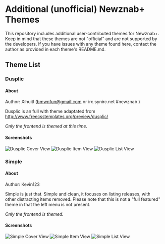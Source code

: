 # Additional (unofficial) Newznab+ Themes #
This repository includes additional user-contributed themes for Newznab+. Keep in mind that these themes are not "official" and are not supported by the developers.
If you have issues with any theme found here, contact the author as provided in each theme's README.md.

## Theme List ##

### Dusplic ###

#### About ####
Author: Xihuitl (bmwnfun@gmail.com or irc.synirc.net #newznab <xihuitl>)

Dusplic is an full with theme adaptated from http://www.freecsstemplates.org/preview/dusplic/

*Only the frontend is themed at this time.*


#### Screenshots ####
![Dusplic Cover View](https://raw.github.com/Xihuitl/Newznab_Themes/master/screenshots/dusplic-coverview-small.jpg)
![Dusplic Item View](https://raw.github.com/Xihuitl/Newznab_Themes/master/screenshots/dusplic-itemview-small.jpg)
![Dusplic List View](https://raw.github.com/Xihuitl/Newznab_Themes/master/screenshots/dusplic-listview-small.jpg)

### Simple ###

#### About ####
Author: Kevin123

Simple is just that. Simple and clean, it focuses on listing releases, with other distracting items removed. Please note that this is not a "full featured" theme in that the left menu is not present.

*Only the frontend is themed.*

#### Screenshots ####
![Simple Cover View](https://raw.github.com/Xihuitl/Newznab_Themes/master/screenshots/simple-coverview-small.jpg)
![Simple Item View](https://raw.github.com/Xihuitl/Newznab_Themes/master/screenshots/simple-itemview-small.jpg)
![Simple List View](https://raw.github.com/Xihuitl/Newznab_Themes/master/screenshots/simple-listview-small.jpg)
